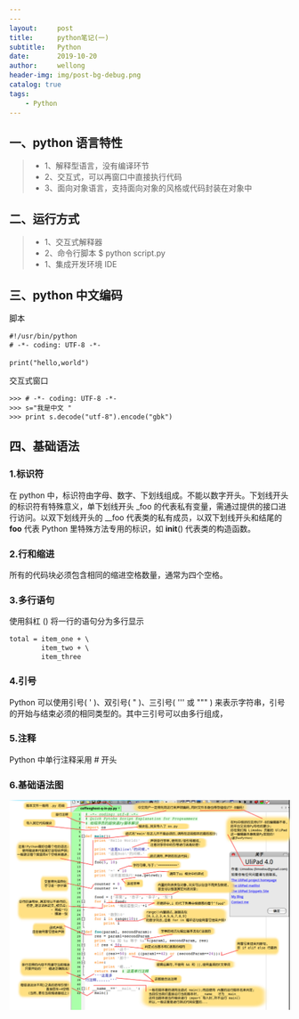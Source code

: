 ```yaml
---
---
layout:     post
title:      python笔记(一)
subtitle:   Python
date:       2019-10-20
author:     wellong
header-img: img/post-bg-debug.png
catalog: true
tags:
    - Python
---
```



## 一、python 语言特性
> * 1、解释型语言，没有编译环节
> * 2、交互式，可以再窗口中直接执行代码
> * 3、面向对象语言，支持面向对象的风格或代码封装在对象中

## 二、运行方式
> * 1、交互式解释器
> * 2、命令行脚本
$ python script.py
> * 1、集成开发环境 IDE

## 三、python 中文编码
脚本
```
#!/usr/bin/python
# -*- coding: UTF-8 -*-

print("hello,world")
```

交互式窗口
```
>>> # -*- coding: UTF-8 -*-
>>> s="我是中文 "
>>> print s.decode("utf-8").encode("gbk")
```
## 四、基础语法
### 1.标识符
在 python 中，标识符由字母、数字、下划线组成。不能以数字开头。下划线开头的标识符有特殊意义，单下划线开头 _foo 的代表私有变量，需通过提供的接口进行访问。以双下划线开头的 __foo 代表类的私有成员，以双下划线开头和结尾的 __foo__ 代表 Python 里特殊方法专用的标识，如 __init__() 代表类的构造函数。
### 2.行和缩进
所有的代码块必须包含相同的缩进空格数量，通常为四个空格。
### 3.多行语句
使用斜杠 (\) 将一行的语句分为多行显示
```
total = item_one + \
        item_two + \
        item_three
```
### 4.引号
Python 可以使用引号( ' )、双引号( " )、三引号( ''' 或 """ ) 来表示字符串，引号的开始与结束必须的相同类型的。其中三引号可以由多行组成，
### 5.注释
Python 中单行注释采用 # 开头

### 6.基础语法图
![avatar](/img/20191029/python.png)
















 



